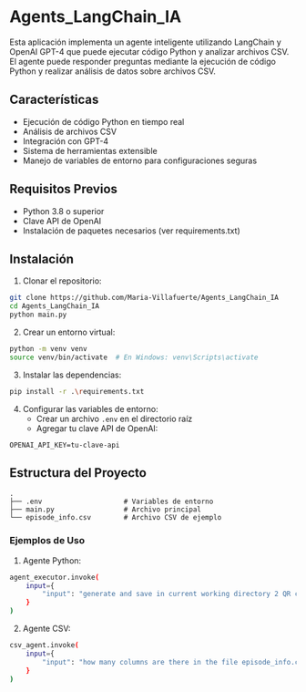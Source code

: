 # Agents_LangChain_IA
Esta aplicación implementa un agente inteligente utilizando LangChain y OpenAI GPT-4 que puede ejecutar código Python y analizar archivos CSV. El agente puede responder preguntas mediante la ejecución de código Python y realizar análisis de datos sobre archivos CSV.

## Características
- Ejecución de código Python en tiempo real
- Análisis de archivos CSV
- Integración con GPT-4
- Sistema de herramientas extensible
- Manejo de variables de entorno para configuraciones seguras

## Requisitos Previos
- Python 3.8 o superior
- Clave API de OpenAI
- Instalación de paquetes necesarios (ver requirements.txt)

## Instalación

1. Clonar el repositorio:
```bash
git clone https://github.com/Maria-Villafuerte/Agents_LangChain_IA
cd Agents_LangChain_IA
python main.py

```

2. Crear un entorno virtual:
```bash
python -m venv venv
source venv/bin/activate  # En Windows: venv\Scripts\activate
```

3. Instalar las dependencias:
```bash
pip install -r .\requirements.txt
```

4. Configurar las variables de entorno:
   - Crear un archivo `.env` en el directorio raíz
   - Agregar tu clave API de OpenAI:
```
OPENAI_API_KEY=tu-clave-api
```

## Estructura del Proyecto
```
.
├── .env                    # Variables de entorno
├── main.py                 # Archivo principal
└── episode_info.csv        # Archivo CSV de ejemplo
```



### Ejemplos de Uso

1. Agente Python:
```bash
agent_executor.invoke(
    input={
        "input": "generate and save in current working directory 2 QR codes"
    }
)
```

2. Agente CSV:
```bash
csv_agent.invoke(
    input={
        "input": "how many columns are there in the file episode_info.csv?"
    }
)
```
